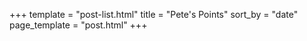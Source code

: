 +++
template = "post-list.html"
title = "Pete's Points"
sort_by = "date"
page_template = "post.html"
+++
